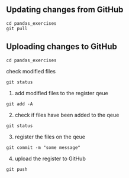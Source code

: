 ## Updating changes from GitHub

```
cd pandas_exercises
git pull
```

## Uploading changes to GitHub

```
cd pandas_exercises
```

check modified files

```
git status
```

1. add modified files to the register qeue

```
git add -A
```

2. check if files have been added to the qeue

```
git status
```

3. register the files on the qeue

```
git commit -m "some message"
```

4. upload the register to GitHub

```
git push
```
